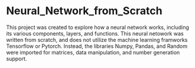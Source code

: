 # Neural_Network_from_Scratch

This project was created to explore how a neural network works, including its various components, layers, and functions. This neural netowork was written from scratch, and does not utilize the machine learning framworks Tensorflow or Pytorch. Instead, the libraries Numpy, Pandas, and Random were imported for matrices, data manipulation, and number generation support.
